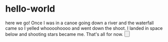 # hello-world
here we go!
Once I was in a canoe going down a river and the waterfall came so I yelled whoooohoooo and went down the shoot. I landed in space below and shooting stars became me. That's all for now. 
<button>
